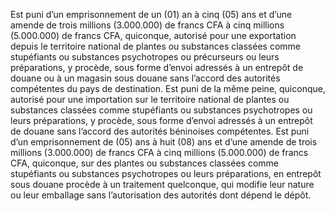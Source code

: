 Est puni d’un emprisonnement de un (01) an à cinq (05) ans et d’une amende de trois millions (3.000.000) de francs CFA à cinq millions (5.000.000) de francs CFA, quiconque, autorisé pour une exportation depuis le territoire national de plantes ou substances classées comme stupéfiants ou substances psychotropes ou précurseurs ou leurs préparations, y procède, sous forme d’envoi adressés à un entrepôt de douane ou à un magasin sous douane sans l’accord des autorités compétentes du pays de destination.
Est puni de la même peine, quiconque, autorisé pour une importation sur le territoire national de plantes ou substances classées comme stupéfiants ou substances psychotropes ou leurs préparations, y procède, sous forme d’envoi adressés à un entrepôt de douane sans l’accord des autorités béninoises compétentes.
Est puni d’un emprisonnement de (05) ans à huit (08) ans et d’une amende de trois millions (3.000.000) de francs CFA à cinq millions (5.000.000) de francs CFA, quiconque, sur des plantes ou substances classées comme stupéfiants ou substances psychotropes ou leurs préparations, en entrepôt sous douane procède à un traitement quelconque, qui modifie leur nature ou leur emballage sans l’autorisation des autorités dont dépend le dépôt.